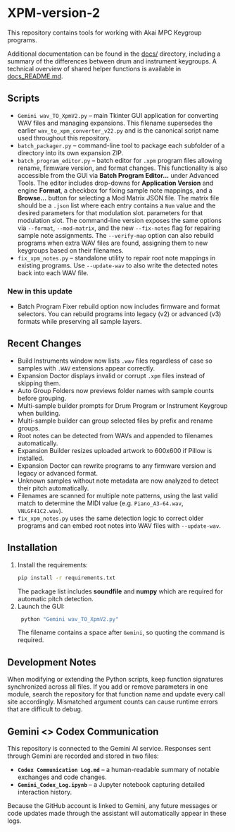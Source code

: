 # XPM-version-2

This repository contains tools for working with Akai MPC Keygroup programs.

Additional documentation can be found in the [docs/](docs/) directory, including a summary of the differences between drum and instrument keygroups. A technical overview of shared helper functions is available in [docs_README.md](docs_README.md).

## Scripts

- `Gemini wav_TO_XpmV2.py` – main Tkinter GUI application for converting WAV files and managing expansions. This filename supersedes the earlier `wav_to_xpm_converter_v22.py` and is the canonical script name used throughout this repository.
- `batch_packager.py` – command-line tool to package each subfolder of a directory into its own expansion ZIP.
- `batch_program_editor.py` – batch editor for `.xpm` program files allowing rename, firmware version, and format changes.
  This functionality is also accessible from the GUI via **Batch Program Editor...** under Advanced Tools.
  The editor includes drop-downs for **Application Version** and engine **Format**, a
  checkbox for fixing sample note mappings, and a **Browse...** button for selecting a Mod Matrix JSON file.
  The matrix file should be a `.json` list where each entry contains a `Num` value and the desired
  parameters for that modulation slot.
  parameters for that modulation slot. The command-line version exposes the same options via
  `--format`, `--mod-matrix`, and the new `--fix-notes` flag for repairing sample note assignments. The `--verify-map` option can also rebuild programs when extra WAV files are found, assigning them to new keygroups based on their filenames.
- `fix_xpm_notes.py` – standalone utility to repair root note mappings in existing programs. Use `--update-wav` to also write the detected notes back into each WAV file.


### New in this update
- Batch Program Fixer rebuild option now includes firmware and format selectors. You
  can rebuild programs into legacy (v2) or advanced (v3) formats while preserving
  all sample layers.

## Recent Changes
- Build Instruments window now lists `.wav` files regardless of case so samples with `.WAV` extensions appear correctly.
- Expansion Doctor displays invalid or corrupt `.xpm` files instead of skipping them.
- Auto Group Folders now previews folder names with sample counts before grouping.
- Multi-sample builder prompts for Drum Program or Instrument Keygroup when building.
- Multi-sample builder can group selected files by prefix and rename groups.
- Root notes can be detected from WAVs and appended to filenames automatically.
- Expansion Builder resizes uploaded artwork to 600x600 if Pillow is installed.
- Expansion Doctor can rewrite programs to any firmware version and legacy or advanced format.
- Unknown samples without note metadata are now analyzed to detect their pitch automatically.
- Filenames are scanned for multiple note patterns, using the last valid match
  to determine the MIDI value (e.g. `Piano_A3-64.wav`, `VNLGF41C2.wav`).
- `fix_xpm_notes.py` uses the same detection logic to correct older programs and can embed root notes into WAV files with `--update-wav`.

## Installation

1. Install the requirements:
   ```bash
   pip install -r requirements.txt
   ```
   The package list includes **soundfile** and **numpy** which are required for automatic pitch detection.
2. Launch the GUI:
   ```bash
    python "Gemini wav_TO_XpmV2.py"
    ```
   The filename contains a space after `Gemini`, so quoting the command is required.

## Development Notes

When modifying or extending the Python scripts, keep function signatures synchronized across all files. If you add or remove parameters in one module, search the repository for that function name and update every call site accordingly. Mismatched argument counts can cause runtime errors that are difficult to debug.

## Gemini <> Codex Communication

This repository is connected to the Gemini AI service. Responses sent through
Gemini are recorded and stored in two files:

- **`Codex Communication Log.md`** – a human-readable summary of notable
  exchanges and code changes.
- **`Gemini_Codex_Log.ipynb`** – a Jupyter notebook capturing detailed
  interaction history.

Because the GitHub account is linked to Gemini, any future messages or code
updates made through the assistant will automatically appear in these logs.
